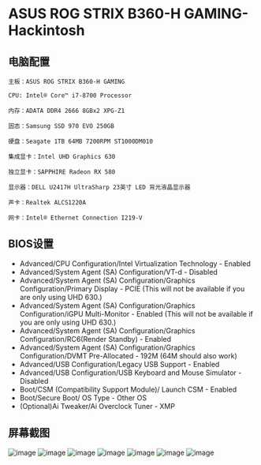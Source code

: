 # ASUS ROG STRIX B360-H GAMING-Hackintosh
## 电脑配置
    主板：ASUS ROG STRIX B360-H GAMING
    
    CPU: Intel® Core™ i7-8700 Processor
    
    内存：ADATA DDR4 2666 8GBx2 XPG-Z1
    
    固态：Samsung SSD 970 EVO 250GB
   
    硬盘：Seagate 1TB 64MB 7200RPM ST1000DM010
    
    集成显卡：Intel UHD Graphics 630
    
    独立显卡：SAPPHIRE Radeon RX 580
    
    显示器：DELL U2417H UltraSharp 23英寸 LED 背光液晶显示器
    
    声卡：Realtek ALCS1220A
    
    网卡：Intel® Ethernet Connection I219-V
## BIOS设置
* Advanced/CPU Configuration/Intel Virtualization Technology - Enabled
* Advanced/System Agent (SA) Configuration/VT-d - Disabled
* Advanced/System Agent (SA) Configuration/Graphics Configuration/Primary Display - PCIE (This will not be available if you are only using UHD 630.)
* Advanced/System Agent (SA) Configuration/Graphics Configuration/iGPU Multi-Monitor - Enabled (This will not be available if you are only using UHD 630.)
* Advanced/System Agent (SA) Configuration/Graphics Configuration/RC6(Render Standby) - Enabled
* Advanced/System Agent (SA) Configuration/Graphics Configuration/DVMT Pre-Allocated - 192M (64M should also work)
* Advanced/USB Configuration/Legacy USB Support - Enabled
* Advanced/USB Configuration/USB Keyboard and Mouse Simulator - Disabled
* Boot/CSM (Compatibility Support Module)/ Launch CSM - Enabled
* Boot/Secure Boot/ OS Type - Other OS
* (Optional)Ai Tweaker/Ai Overclock Tuner - XMP
## 屏幕截图
![image](https://github.com/junetwentytwo/ASUS-B360-H-Hackintosh/blob/master/images/IMG_01.jpg)
![image](https://github.com/junetwentytwo/ASUS-B360-H-Hackintosh/blob/master/images/IMG_02.jpg)
![image](https://github.com/junetwentytwo/ASUS-B360-H-Hackintosh/blob/master/images/IMG_03.jpg)
![image](https://github.com/junetwentytwo/ASUS-B360-H-Hackintosh/blob/master/images/IMG_04.jpg)
![image](https://github.com/junetwentytwo/ASUS-B360-H-Hackintosh/blob/master/images/IMG_05.jpg)
![image](https://github.com/junetwentytwo/ASUS-B360-H-Hackintosh/blob/master/images/IMG_06.jpg)
![image](https://github.com/junetwentytwo/ASUS-B360-H-Hackintosh/blob/master/images/IMG_07.jpg)
